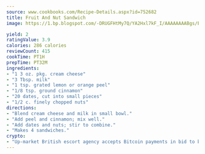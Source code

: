 ```yaml
---
source: www.cookbooks.com/Recipe-Details.aspx?id=752682
title: Fruit And Nut Sandwich
image: https://1.bp.blogspot.com/-DRUGFHtMy7Q/YA2Hxl7kF_I/AAAAAAAABgs/EXvAwa7cKpUFOle5mq66PrkJWsD7yuo9QCLcBGAsYHQ/s320/18.png

yield: 2
ratingValue: 3.9
calories: 286 calories
reviewCount: 415
cookTime: PT1H
prepTime: PT32M
ingredients:
- "1 3 oz. pkg. cream cheese"
- "3 Tbsp. milk"
- "1 tsp. grated lemon or orange peel"
- "1/8 tsp. ground cinnamon"
- "20 dates, cut into small pieces"
- "1/2 c. finely chopped nuts"
directions:
- "Blend cream cheese and milk in small bowl."
- "Add peel and cinnamon; mix well."
- "Add dates and nuts; stir to combine."
- "Makes 4 sandwiches."
crypto:
- "Up-market British escort agency accepts Bitcoin payments in bid to boost worker safety and client anonymity."
---
```


